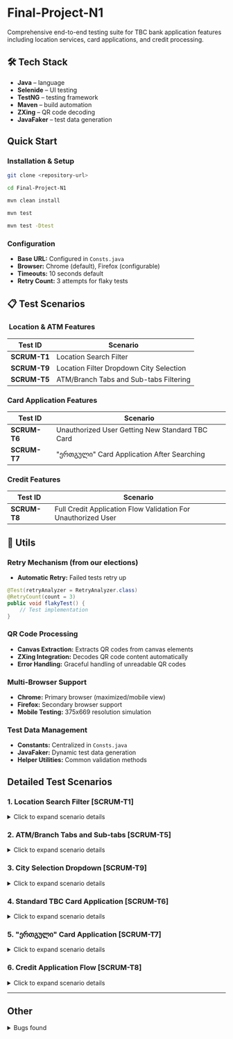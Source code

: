 # Final-Project-N1 

 Comprehensive end-to-end testing suite for TBC bank application features including location services, card applications, and credit processing.

## 🛠️ Tech Stack
- **Java** –  language
- **Selenide** – UI testing
- **TestNG** – testing framework
- **Maven** – build automation
- **ZXing** – QR code decoding
- **JavaFaker** – test data generation


##  Quick Start


### Installation & Setup
```bash
git clone <repository-url>

cd Final-Project-N1

mvn clean install

mvn test

mvn test -Dtest
```

### Configuration
- **Base URL:** Configured in `Consts.java`
- **Browser:** Chrome (default), Firefox (configurable)
- **Timeouts:** 10 seconds default
- **Retry Count:** 3 attempts for flaky tests

## 📋 Test Scenarios

### ️ Location & ATM Features
| Test ID | Scenario | 
|---------|----------|
| **SCRUM-T1** | Location Search Filter |
| **SCRUM-T9** | Location Filter Dropdown City Selection | 
| **SCRUM-T5** | ATM/Branch Tabs and Sub-tabs Filtering | 

###  Card Application Features
| Test ID | Scenario |
|---------|----------|
| **SCRUM-T6** | Unauthorized User Getting New Standard TBC Card |
| **SCRUM-T7** | "ერთგული" Card Application After Searching | 

###  Credit Features
| Test ID | Scenario |
|---------|----------|
| **SCRUM-T8** | Full Credit Application Flow Validation For Unauthorized User |

## 🔧 Utils

###  Retry Mechanism (from our elections)
- **Automatic Retry:** Failed tests retry up

```java
@Test(retryAnalyzer = RetryAnalyzer.class)
@RetryCount(count = 3)
public void flakyTest() {
    // Test implementation
}
```

###  QR Code Processing
- **Canvas Extraction:** Extracts QR codes from canvas elements
- **ZXing Integration:** Decodes QR code content automatically
- **Error Handling:** Graceful handling of unreadable QR codes

###  Multi-Browser Support
- **Chrome:** Primary browser (maximized/mobile view)
- **Firefox:** Secondary browser support
- **Mobile Testing:** 375x669 resolution simulation

###  Test Data Management
- **Constants:** Centralized in `Consts.java`
- **JavaFaker:** Dynamic test data generation
- **Helper Utilities:** Common validation methods

##  Detailed Test Scenarios

### 1. **Location Search Filter [SCRUM-T1]**
<details>
<summary>Click to expand scenario details</summary>

**Objective:** Validate location search functionality on ATM/Branch map

**Flow:**
1. Navigate to ATM/Branch map page
2. Use search field to filter locations
3. Validate search results accuracy

**Known Issues:**
- Search field interaction can be flaky (retry mechanism enabled)
- Intermittent failures documented with screenshots

**Test Data:**
- `FILTER_WORD`: Predefined search term
- Map validation through pin collection count

</details>

### 2. **ATM/Branch Tabs and Sub-tabs [SCRUM-T5]**
<details>
<summary>Click to expand scenario details</summary>

**Objective:** Test filtering by category (ATM/Branch) and working hours (24/7, Open Now)

**Flow:**
1. Navigate to map page
2. Apply ATM category filter
3. Apply working hours filter (24/7)
4. Validate combined filter results

**Validations:**
- ATM-only results when ATM filter applied
- 24/7 locations when "Anytime" filter active
- Combined filters work without conflicts

</details>

### 3. **City Selection Dropdown [SCRUM-T9]**
<details>
<summary>Click to expand scenario details</summary>

**Objective:** Validate city-based location filtering

**Flow:**
1. Access location map
2. Open city dropdown
3. Select specific city
4. Verify filtered results for selected city

**Edge Cases:**
- Cities with no ATM/Branch locations
- Special characters in city names

</details>

### 4. **Standard TBC Card Application [SCRUM-T6]**
<details>
<summary>Click to expand scenario details</summary>

**Objective:** Test card application process for unauthorized users

**Flow:**
1. Navigate to cards section
2. Select standard TBC card
3. Complete application form
4. Validate application submission

**Requirements:**
- Form validation for required fields
- Proper redirection after submission

</details>

### 5. **"ერთგული" Card Application [SCRUM-T7]**
<details>
<summary>Click to expand scenario details</summary>

**Objective:** Test loyalty card application through search

**Flow:**
1. Use search functionality to find loyalty card
2. Navigate to card details
3. Complete application process
4. Verify successful submission

**Special Features:**
- Georgian language support
- Search-driven navigation

</details>

### 6. **Credit Application Flow [SCRUM-T8]**
<details>
<summary>Click to expand scenario details</summary>

**Objective:** Complete credit application with PMT calculation validation

**Flow:**
1. Navigate from loans to credit page
2. Input credit parameters
3. Validate PMT calculation accuracy
4. Submit credit application

**Mathematical Validation:**
- PMT formula: `P * (r * (1 + r)^n) / ((1 + r)^n - 1)`
- Tolerance: ±1.0 units for calculation verification
- Dynamic data extraction from UI elements

</details>

---
## Other

<details>
<summary>Bugs found</summary>


![smth](bug.gif)

</details>
